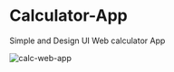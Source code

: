 # Calculator-App
Simple and Design UI Web calculator App

![calc-web-app](https://github.com/Vinothkumar3/Calculator-App/assets/63175218/147c7aaf-029e-4012-8c11-0c0c7dc10c7e)
